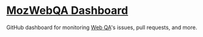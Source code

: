 # [MozWebQA Dashboard](https://mozilla.github.io/mozilla/mozwebqa-dashboard)

GitHub dashboard for monitoring [Web QA](https://wiki.mozilla.org/QA/Execution/Web_Testing)'s issues, pull requests, and more. 
